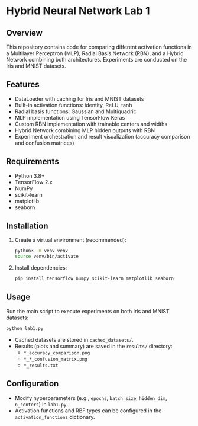 # Hybrid Neural Network Lab 1

## Overview

This repository contains code for comparing different activation functions in a Multilayer Perceptron (MLP), Radial Basis Network (RBN), and a Hybrid Network combining both architectures. Experiments are conducted on the Iris and MNIST datasets.

## Features

- DataLoader with caching for Iris and MNIST datasets
- Built-in activation functions: identity, ReLU, tanh
- Radial basis functions: Gaussian and Multiquadric
- MLP implementation using TensorFlow Keras
- Custom RBN implementation with trainable centers and widths
- Hybrid Network combining MLP hidden outputs with RBN
- Experiment orchestration and result visualization (accuracy comparison and confusion matrices)

## Requirements

- Python 3.8+
- TensorFlow 2.x
- NumPy
- scikit-learn
- matplotlib
- seaborn

## Installation

1. Create a virtual environment (recommended):
   ```bash
   python3 -m venv venv
   source venv/bin/activate
   ```

2. Install dependencies:
   ```bash
   pip install tensorflow numpy scikit-learn matplotlib seaborn
   ```

## Usage

Run the main script to execute experiments on both Iris and MNIST datasets:
```bash
python lab1.py
```

- Cached datasets are stored in `cached_datasets/`.
- Results (plots and summary) are saved in the `results/` directory:
  - `*_accuracy_comparison.png`
  - `*_*_confusion_matrix.png`
  - `*_results.txt`

## Configuration

- Modify hyperparameters (e.g., `epochs`, `batch_size`, `hidden_dim`, `n_centers`) in `lab1.py`.
- Activation functions and RBF types can be configured in the `activation_functions` dictionary.

